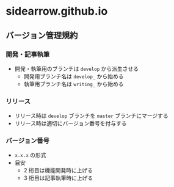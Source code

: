 # sidearrow.github.io

## バージョン管理規約

### 開発・記事執筆

- 開発・執筆用のブランチは `develop` から派生させる
  - 開発用ブランチ名は `develop_` から始める
  - 執筆用ブランチ名は `writing_` から始める

### リリース

- リリース時は `develop` ブランチを `master` ブランチにマージする
- リリース時は適切にバージョン番号を付与する

### バージョン番号

- `x.x.x` の形式
- 目安
  - 2 桁目は機能開発時に上げる
  - 3 桁目は記事執筆時に上げる
